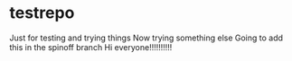 # testrepo
Just for testing and trying things
Now trying something else
Going to add this in the spinoff branch
Hi everyone!!!!!!!!!!
